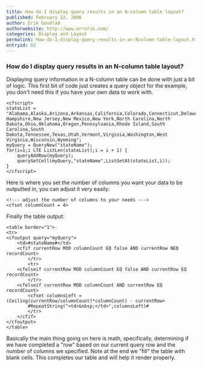 ```yaml
---
title: How do I display query results in an N-column table layout?
published: February 22, 2006
author: Erik Goodlad
authorwebsite: http://www.errorik.com/
categories: Display and Layout
permalink: How-do-I-display-query-results-in-an-Ncolumn-table-layout.html
entryid: 62
---
```


<h3>How do I display query results in an N-column table layout?</h3>

<p>
Displaying query information in a N-column table can be done with just a bit of logic. This first bit of code just creates a query object for the example, you don't need this if you have your own data to work with.
</p>

<pre><code class="language-markup">&lt;cfscript&gt;
stateList = &quot;Alabama,Alaska,Arizona,Arkansas,California,Colorado,Connecticut,Delaware,Florida,Georgia,Hawaii,Idaho,Illinois,Indiana,Iowa,Kansas,Kentucky,Louisiana,Maine,Maryland,Massachusetts,Michigan,Minnesota,Mississippi,Missouri,Montana,Nebraska,Nevada,New Hampshire,New Jersey,New Mexico,New York,North Carolina,North Dakota,Ohio,Oklahoma,Oregon,Pennsylvania,Rhode Island,South Carolina,South Dakota,Tennessee,Texas,Utah,Vermont,Virginia,Washington,West Virginia,Wisconsin,Wyoming&quot;;
myQuery = QueryNew(&quot;stateName&quot;);
for(i=1;i LTE ListLen(stateList);i = i + 1) {
	queryAddRow(myQuery);
	querySetCell(myQuery,&quot;stateName&quot;,ListGetAt(stateList,i));
}
&lt;/cfscript&gt;
</code></pre>

<p>
Here is where you set the number of columns you want your data to be outputted in, you can adjust it very easily:
</p>

<pre><code class="language-markup">&lt;!--- adjust the number of columns to your needs ---&gt;
&lt;cfset columnCount = 4&gt;
</code></pre>

<p>
Finally the table output:
</p>

<pre><code class="language-markup">&lt;table border=&quot;1&quot;&gt;
&lt;tr&gt;
&lt;cfoutput query=&quot;myQuery&quot;&gt;
	&lt;td&gt;#stateName#&lt;/td&gt;
	&lt;cfif currentRow MOD columnCount EQ false AND currentRow NEQ recordCount&gt;
		&lt;/tr&gt;
		&lt;tr&gt;
	&lt;cfelseif currentRow MOD columnCount EQ false AND currentRow EQ recordCount&gt;
		&lt;/tr&gt;
	&lt;cfelseif currentRow MOD columnCount AND currentRow EQ recordCount&gt;
		&lt;cfset columnsLeft = (Ceiling(currentRow/columnCount)*columnCount) - currentRow&gt;
		#RepeatString(&quot;&lt;td&gt;&amp;nbsp;&lt;/td&gt;&quot;,columnsLeft)#
		&lt;/tr&gt;
	&lt;/cfif&gt;
&lt;/cfoutput&gt;
&lt;/table&gt;
</code></pre>

<p>
Basically the main thing going on here is math, specifically, determining if we have completed a "row" based on our current query row and the number of columns we specified. Note at the end we "fill" the table with blank cells. This completes our table and will help it render properly.		
</p>



